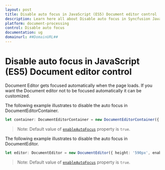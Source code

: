```yaml
---
layout: post
title: Disable auto focus in JavaScript (ES5) Document editor control | Syncfusion
description: Learn here all about Disable auto focus in Syncfusion JavaScript (ES5) Document editor control of Syncfusion Essential JS 2 and more.
platform: document-processing
control: Disable auto focus 
documentation: ug
domainurl: ##DomainURL##
---
```


# Disable auto focus in JavaScript (ES5) Document editor control

Document Editor gets focused automatically when the page loads. If you want the Document editor not to be focused automatically it can be customized.

The following example illustrates to disable the auto focus in DocumentEditorContainer.

```ts
let container: DocumentEditorContainer = new DocumentEditorContainer({ enableToolbar: true, height: '590px', enableAutoFocus: false});
```

>Note: Default value of [`enableAutoFocus`](https://ej2.syncfusion.com/javascript/documentation/api/document-editor#enableautofocus) property is `true`.

The following example illustrates to disable the auto focus in DocumentEditor.

```ts
let editor: DocumentEditor = new DocumentEditor({ height: '590px', enableAutoFocus: false});
```

>Note: Default value of [`enableAutoFocus`](https://ej2.syncfusion.com/javascript/documentation/api/document-editor#enableautofocus) property is `true`.